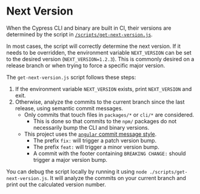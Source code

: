 Next Version
===

When the Cypress CLI and binary are built in CI, their versions are determined by the script in [`/scripts/get-next-version.js`](../scripts/get-next-version.js).

In most cases, the script will correctly determine the next version. If it needs to be overridden, the environment variable `NEXT_VERSION` can be set to the desired version (`NEXT_VERSION=1.2.3`). This is commonly desired on a release branch or when trying to force a specific major version.

The `get-next-version.js` script follows these steps:

1. If the environment variable `NEXT_VERSION` exists, print `NEXT_VERSION` and exit.
2. Otherwise, analyze the commits to the current branch since the last release, using semantic commit messages.
    * Only commits that touch files in `packages/*` or `cli/*` are considered.
        * This is done so that commits to the `npm/` packages do not necessarily bump the CLI and binary versions.
    * This project uses the [`angular` commit message style](https://gist.github.com/brianclements/841ea7bffdb01346392c/8e1f9b44d3fc7a4f2b448581071f9805f759c912).
        * The prefix `fix:` will trigger a patch version bump.
        * The prefix `feat:` will trigger a minor version bump.
        * A commit with the footer containing `BREAKING CHANGE:` should trigger a major version bump.

You can debug the script locally by running it using `node ./scripts/get-next-version.js`. It will analyze the commits on your current branch and print out the calculated version number.
